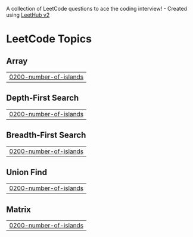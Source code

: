 A collection of LeetCode questions to ace the coding interview! - Created using [LeetHub v2](https://github.com/arunbhardwaj/LeetHub-2.0)
<!---LeetCode Topics Start-->
# LeetCode Topics
## Array
|  |
| ------- |
| [0200-number-of-islands](https://github.com/NikhilKumarMandal/Leetcode/tree/master/0200-number-of-islands) |
## Depth-First Search
|  |
| ------- |
| [0200-number-of-islands](https://github.com/NikhilKumarMandal/Leetcode/tree/master/0200-number-of-islands) |
## Breadth-First Search
|  |
| ------- |
| [0200-number-of-islands](https://github.com/NikhilKumarMandal/Leetcode/tree/master/0200-number-of-islands) |
## Union Find
|  |
| ------- |
| [0200-number-of-islands](https://github.com/NikhilKumarMandal/Leetcode/tree/master/0200-number-of-islands) |
## Matrix
|  |
| ------- |
| [0200-number-of-islands](https://github.com/NikhilKumarMandal/Leetcode/tree/master/0200-number-of-islands) |
<!---LeetCode Topics End-->